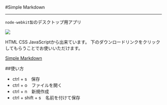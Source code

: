 #Simple Markdown

---
`node-webkit製`のデスクトップ用アプリ

![](https://raw.github.com/steelydylan/Simple-Markdown/master/screenShot.png)

HTML CSS JavaScriptから出来ています。
下のダウンロードリンクをクリックしてもらうことでお使いいただけます。

[Simple Markdown](http://github.com/steelydylan/Simple-Markdown/archive/master.zip)

##使い方

- ctrl + s　保存
- ctrl + o　ファイルを開く
- ctrl + n　新規作成
- ctrl + shift + s　名前を付けて保存